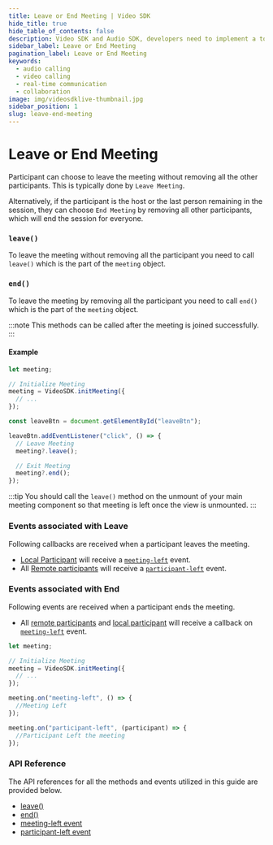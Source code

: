 ```yaml
---
title: Leave or End Meeting | Video SDK
hide_title: true
hide_table_of_contents: false
description: Video SDK and Audio SDK, developers need to implement a token server. This requires efforts on both the front-end and backend.
sidebar_label: Leave or End Meeting
pagination_label: Leave or End Meeting
keywords:
  - audio calling
  - video calling
  - real-time communication
  - collaboration
image: img/videosdklive-thumbnail.jpg
sidebar_position: 1
slug: leave-end-meeting
---
```


# Leave or End Meeting

Participant can choose to leave the meeting without removing all the other participants. This is typically done by `Leave Meeting`.

Alternatively, if the participant is the host or the last person remaining in the session, they can choose `End Meeting` by removing all other participants, which will end the session for everyone.

### `leave()`

To leave the meeting without removing all the participant you need to call `leave()` which is the part of the `meeting` object.

### `end()`

To leave the meeting by removing all the participant you need to call `end()` which is the part of the `meeting` object.

:::note
This methods can be called after the meeting is joined successfully.
:::

#### Example

```js
let meeting;

// Initialize Meeting
meeting = VideoSDK.initMeeting({
  // ...
});

const leaveBtn = document.getElementById("leaveBtn");

leaveBtn.addEventListener("click", () => {
  // Leave Meeting
  meeting?.leave();

  // Exit Meeting
  meeting?.end();
});
```

:::tip
You should call the `leave()` method on the unmount of your main meeting component so that meeting is left once the view is unmounted.
:::

### Events associated with Leave

Following callbacks are received when a participant leaves the meeting.

- [Local Participant](../concept-and-architecture#2-participant) will receive a [`meeting-left`](/javascript/api/sdk-reference/meeting-class/events#meeting-left) event.
- All [Remote participants](../concept-and-architecture#2-participant) will receive a [`participant-left`](/javascript/api/sdk-reference/meeting-class/events#participant-left) event.

### Events associated with End

Following events are received when a participant ends the meeting.

- All [remote participants](../concept-and-architecture#2-participant) and [local participant](../concept-and-architecture#2-participant) will receive a callback on [`meeting-left`](/javascript/api/sdk-reference/meeting-class/events#meeting-left) event.

```js
let meeting;

// Initialize Meeting
meeting = VideoSDK.initMeeting({
  // ...
});

meeting.on("meeting-left", () => {
  //Meeting Left
});

meeting.on("participant-left", (participant) => {
  //Participant Left the meeting
});
```

### API Reference

The API references for all the methods and events utilized in this guide are provided below.

- [leave()](/javascript/api/sdk-reference/meeting-class/methods#leave)
- [end()](/javascript/api/sdk-reference/meeting-class/methods#leave#end)
- [meeting-left event](/javascript/api/sdk-reference/meeting-class/events#meeting-left)
- [participant-left event](/javascript/api/sdk-reference/meeting-class/events#participant-left)
